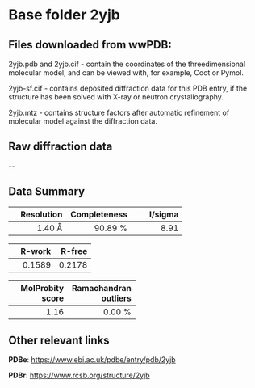 # Base folder 2yjb

## Files downloaded from wwPDB:

2yjb.pdb and 2yjb.cif - contain the coordinates of the threedimensional molecular model, and can be viewed with, for example, Coot or Pymol.

2yjb-sf.cif - contains deposited diffraction data for this PDB entry, if the structure has been solved with X-ray or neutron crystallography.

2yjb.mtz - contains structure factors after automatic refinement of molecular model against the diffraction data.

## Raw diffraction data

--<br> 

## Data Summary
|   | Resolution | Completeness| I/sigma |
|---|-------------:|----------------:|--------------:|
|   |1.40 Å|90.89 %|<img width=50/>8.91 |

|   | **R-work**| **R-free**   
|---|-------------:|----------------:|           
||  0.1589|  0.2178|

|   |**MolProbity<br>score**| **Ramachandran<br>outliers** 
|---|-------------:|----------------:|
||  1.16|  0.00 %|

 

 

## Other relevant links 
**PDBe**:  https://www.ebi.ac.uk/pdbe/entry/pdb/2yjb
 
**PDBr**: https://www.rcsb.org/structure/2yjb 


